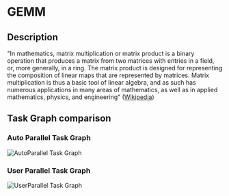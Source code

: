 # GEMM


## Description

"In mathematics, matrix multiplication or matrix product is a binary operation that
produces a matrix from two matrices with entries in a field, or, more generally, in a
ring. The matrix product is designed for representing the composition of linear maps
that are represented by matrices. Matrix multiplication is thus a basic tool of linear
algebra, and as such has numerous applications in many areas of mathematics, as well
as in applied mathematics, physics, and engineering" 
([Wikipedia][wikipedia-matmul])


## Task Graph comparison

### Auto Parallel Task Graph

![AutoParallel Task Graph](./results/local/autoparallel/complete_graph.png)

### User Parallel Task Graph

![UserParallel Task Graph](./results/local/userparallel/complete_graph.png)


[wikipedia-matmul]: https://en.wikipedia.org/wiki/Matrix_multiplication
